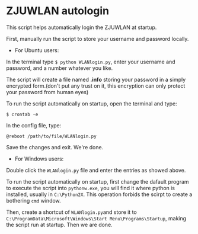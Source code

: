 # ZJUWLAN autologin

This script helps automatically login the ZJUWLAN at startup.

First, manually run the script to store your username and password locally.

* For Ubuntu users:

In the terminal type `$ python WLANlogin.py`, enter your username
and password, and a number whatever you like.

The script will create a file named **.info** storing your password 
in a simply encrypted form.(don't put any trust on it, this encryption
can only protect your password from human eyes) 

To run the script automatically on startup, open the terminal and type:

`$ crontab -e`

In the config file, type:

`@reboot /path/to/file/WLANlogin.py`

Save the changes and exit. We're done.

* For Windows users:

Double click the `WLANlogin.py` file and enter the entries as showed above.

To run the script automatically on startup, first change the dafault program
to execute the script into `pythonw.exe`, you will find it where python is 
installed, usually in `C:\Python2X`. This operation forbids the scirpt to
create a bothering `cmd` window. 

Then, create a shortcut of `WLANlogin.py`and store it to `C:\ProgramData\Microsoft\Windows\Start Menu\Programs\Startup`, making the script run at startup. Then
we are done.



